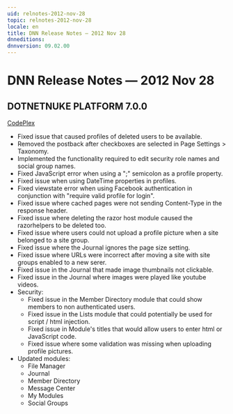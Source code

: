 ```yaml
---
uid: relnotes-2012-nov-28
topic: relnotes-2012-nov-28
locale: en
title: DNN Release Notes — 2012 Nov 28
dnneditions: 
dnnversion: 09.02.00
---
```


# DNN Release Notes — 2012 Nov 28

## DOTNETNUKE PLATFORM 7.0.0

[CodePlex](http://dotnetnuke.codeplex.com/releases/view/97017)

*   Fixed issue that caused profiles of deleted users to be available.
*   Removed the postback after checkboxes are selected in Page Settings > Taxonomy.
*   Implemented the functionality required to edit security role names and social group names.
*   Fixed JavaScript error when using a ";" semicolon as a profile property.
*   Fixed issue when using DateTime properties in profiles.
*   Fixed viewstate error when using Facebook authentication in conjunction with "require valid profile for login".
*   Fixed issue where cached pages were not sending Content-Type in the response header.
*   Fixed issue where deleting the razor host module caused the razorhelpers to be deleted too.
*   Fixed issue where users could not upload a profile picture when a site belonged to a site group.
*   Fixed issue where the Journal ignores the page size setting.
*   Fixed issue where URLs were incorrect after moving a site with site groups enabled to a new serer.
*   Fixed issue in the Journal that made image thumbnails not clickable.
*   Fixed issue in the Journal where images were played like youtube videos.
*   Security:
    *   Fixed issue in the Member Directory module that could show members to non authenticated users.
    *   Fixed issue in the Lists module that could potentially be used for script / html injection.
    *   Fixed issue in Module's titles that would allow users to enter html or JavaScript code.
    *   Fixed issue where some validation was missing when uploading profile pictures.
*   Updated modules:
    *   File Manager
    *   Journal
    *   Member Directory
    *   Message Center
    *   My Modules
    *   Social Groups